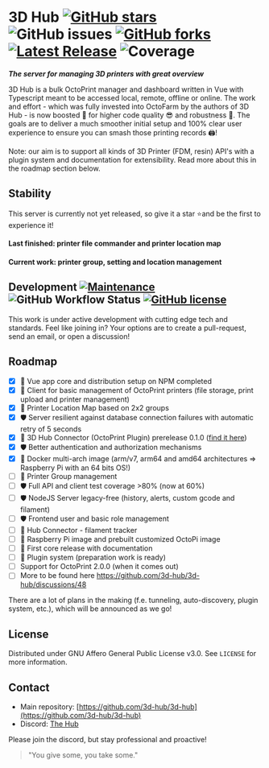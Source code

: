 # 3D Hub [![GitHub stars](https://img.shields.io/github/stars/3d-hub/3d-hub)](https://github.com/3d-hub/3d-hub/stargazers) ![GitHub issues](https://img.shields.io/github/issues/3d-hub/3d-hub?color=green) [![GitHub forks](https://img.shields.io/github/forks/3d-hub/3d-hub)](https://github.com/3d-hub/3d-hub/network) [![Latest Release](https://img.shields.io/github/release/3d-hub/3d-hub)](https://img.shields.io/github/v/tag/3d-hub/3d-hub?sort=date) ![Coverage](https://img.shields.io/codecov/c/github/3d-hub/3d-hub?color=green)

**_The server for managing 3D printers with great overview_**

3D Hub is a bulk OctoPrint manager and dashboard written in Vue with Typescript meant to be accessed local, remote, offline or online. The work and effort - which was fully invested into OctoFarm by the authors of 3D Hub - is now boosted 🚀 for higher code quality 😎 and robustness 💪. The goals are to deliver a much smoother initial setup and 100% clear user experience to ensure you can smash those printing records 🖨️!

Note: our aim is to support all kinds of 3D Printer (FDM, resin) API's with a plugin system and documentation for extensibility. Read more about this in the roadmap section below.

<!--  ![Docker Pulls](https://img.shields.io/docker/pulls/3d-hub/3d-hub) -->
<!-- ![GitHub release (latest by date)](https://img.shields.io/github/downloads/3d-hub/3d-hub/latest/total) -->

## Stability

This server is currently not yet released, so give it a star ⭐and be the first to experience it! 

#### Last finished: printer file commander and printer location map
#### Current work: printer group, setting and location management

## Development [![Maintenance](https://img.shields.io/badge/Maintained%3F-yes-green.svg)](https://GitHub.com/3d-hub/3d-hub/graphs/commit-activity) ![GitHub Workflow Status](https://img.shields.io/github/workflow/status/3d-hub/3d-hub/Node.js%20CI/development) [![GitHub license](https://img.shields.io/github/license/3d-hub/3d-hub)](https://github.com/3d-hub/3d-hub/blob/master/LICENSE.txt)

This work is under active development with cutting edge tech and standards. Feel like joining in? Your options are to create a pull-request, send an email, or open a discussion!

## Roadmap

- [x] :rocket: Vue app core and distribution setup on NPM completed
- [x] :rocket: Client for basic management of OctoPrint printers (file storage, print upload and printer management)
- [x] 🌟 Printer Location Map based on 2x2 groups
- [x] 🛡️ Server resilient against database connection failures with automatic retry of 5 seconds
- [x] 🔌 3D Hub Connector (OctoPrint Plugin) prerelease 0.1.0 ([find it here](https://github.com/3d-hub/3d-hub-connector/releases))
- [x] 🛡️ Better authentication and authorization mechanisms
- [x] :rocket: Docker multi-arch image (arm/v7, arm64 and amd64 architectures => Raspberry Pi with an 64 bits OS!)
- [ ] :rocket: Printer Group management
- [ ] 🛡️ Full API and client test coverage >80% (now at 60%) 
- [ ] 🛡️ NodeJS Server legacy-free (history, alerts, custom gcode and filament)
- [ ] 🛡️ Frontend user and basic role management
- [ ] 🔌 Hub Connector - filament tracker 
- [ ] 🔌 Raspberry Pi image and prebuilt customized OctoPi image
- [ ] :rocket: First core release with documentation
- [ ] :rocket: Plugin system (preparation work is ready)
- [ ] Support for OctoPrint 2.0.0 (when it comes out)
- [ ] More to be found here https://github.com/3d-hub/3d-hub/discussions/48

There are a lot of plans in the making (f.e. tunneling, auto-discovery, plugin system,  etc.), which will be announced as we go!

## License
Distributed under GNU Affero General Public License v3.0. See `LICENSE` for more information.

## Contact
- Main repository: [https://github.com/3d-hub/3d-hub](https://github.com/3d-hub/3d-hub)
- Discord: [The Hub](https://discord.gg/pGPjB8Qn)

Please join the discord, but stay professional and proactive!
> "You give some, you take some."

